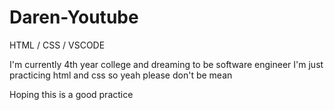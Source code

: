 # Daren-Youtube
HTML / CSS / VSCODE

I'm currently 4th year college and dreaming to be software engineer
I'm just practicing html and css so yeah please don't be mean

Hoping this is a good practice
